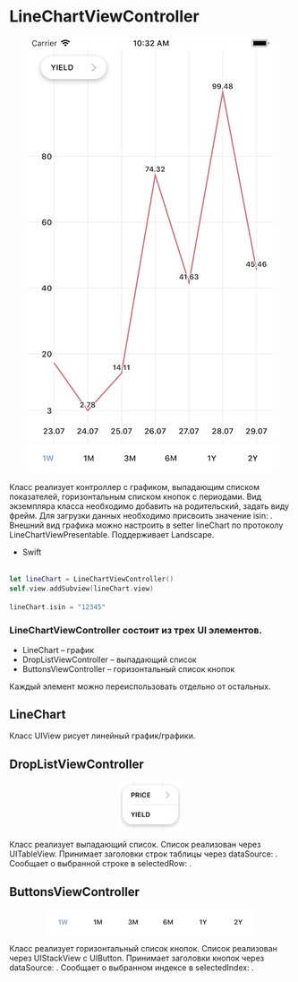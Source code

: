 # LineChartViewController

<p align="center" >
<img src="screenshots/chart_image.png">
</p>

Класс реализует контроллер с графиком, выпадающим списком показателей, горизонтальным списком кнопок с периодами. Вид экземпляра класса необходимо добавить на родительский, задать виду фрейм. Для загрузки данных необходимо присвоить значение isin: . Внешний вид графика можно настроить в setter lineChart по протоколу LineChartViewPresentable. Поддерживает Landscape.

* Swift

```swift

let lineChart = LineChartViewController()
self.view.addSubview(lineChart.view)

lineChart.isin = "12345"
```

### LineChartViewController состоит из трех UI элементов. 
- LineChart – график
- DropListViewController – выпадающий список
- ButtonsViewController – горизонтальный список кнопок

Каждый элемент можно переиспользовать отдельно от остальных.


## LineChart

Класс UIView рисует линейный график/графики.

## DropListViewController

<p align="center" >
<img src="screenshots/drop_list_image.png">
</p>

Класс реализует выпадающий список. Список реализован через UITableView. Принимает заголовки строк таблицы через dataSource: . Сообщает о выбранной строке в selectedRow: .

## ButtonsViewController

<p align="center" >
<img src="screenshots/buttons_image.png">
</p>

Класс реализует горизонтальный список кнопок. Список реализован через UIStackView с UIButton. Принимает заголовки кнопок через dataSource: .  Сообщает о выбранном индексе в selectedIndex: .
